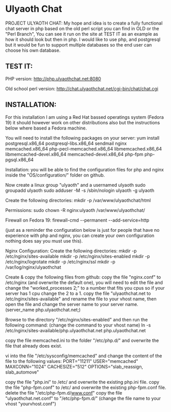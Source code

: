 Ulyaoth Chat
============

PROJECT ULYAOTH CHAT:
My hope and idea is to create a fully functional chat server in php based on the old perl script you can find in OLD or the "Perl Branch", You can see it run on the site at TEST IT as an example as how it should look but then in php.
I would like to use php, and postgresql but it would be fun to support multiple databases so the end user can choose his own database.

TEST IT:
-------

PHP version:
http://php.ulyaothchat.net:8080

Old school perl version:
http://chat.ulyaothchat.net/cgi-bin/chat/chat.cgi

INSTALLATION:
-------

For this installation I am using a Red Hat bassed operatings system (Fedora 19) it should however work on other distributions also but the instructions below where based a Fedora machine.

You will need to install the following packages on your server:
yum install postgresql.x86_64 postgresql-libs.x86_64 sendmail nginx memcached.x86_64 php-pecl-memcached.x86_64 libmemcached.x86_64 libmemcached-devel.x86_64 memcached-devel.x86_64 php-fpm php-pgsql.x86_64  

Installation:
you will be able to find the configuration files for php and nginx inside the "OS/configuration/" folder on github.

Now create a linux group "ulyaoth" and a usernamed ulyaoth
sudo groupadd ulyaoth
sudo adduser -M -s /sbin/nologin ulyaoth -g ulyaoth

Create the following directories:
mkdir -p /var/www/ulyaothchat/html

Permissions:
sudo chown -R nginx:ulyaoth /var/www/ulyaothchat/

Firewall on Fedora 19:
firewall-cmd --permanent --add-service=http

(just as a reminder the configuration below is just for people that have no experience with php and nginx, you can create your own configuration nothing does say you must use this).

Nginx Configuration:
Create the following directories:
mkdir -p /etc/nginx/sites-available
mkdir -p /etc/nginx/sites-enabled
mkdir -p /etc/nginx/logrotate
mkdir -p /etc/nginx/ssl
mkdir -p /var/log/nginx/ulyaothchat 

Create & copy the following files from github:
copy the file "nginx.conf" to /etc/nginx (and overwrite the default one), you will need to edit the file and change the "worked_processes 2;" to a number that fits you cpus so if your server has 1 cpu change the 2 to a 1.
copy the file "ulyaothchat.net to /etc/nginx/sites-available" and rename the file to your vhost name, then open the file and change the server name to your server name. (server_name php.ulyaothchat.net;)

Browse to the directory "/etc/nginx/sites-enabled" and then run the following command: (change the command to your vhost name)
ln -s /etc/nginx/sites-available/php.ulyaothchat.net php.ulyaothchat.net

copy the file memcached.ini to the folder "/etc/php.d/" and overwrite the file that already does exist.

vi into the file "/etc/sysconfig/memcached" and change the content of the file to the following values:
PORT="11211"
USER="memcached"
MAXCONN="1024"
CACHESIZE="512"
OPTIONS="slab_reassign, slab_automove"

copy the file "php.ini" to /etc/ and overwrite the existing php.ini file.
copy the file "php-fpm.conf" to /etc/ and overwrite the existing php-fpm.conf file.
delete the file "/etc/php-fpm.d/www.conf"
copy the file "ulyaothchat.net.conf" to "/etc/php-fpm.d/" (change the file name to your vhost "yourvhost.conf")


